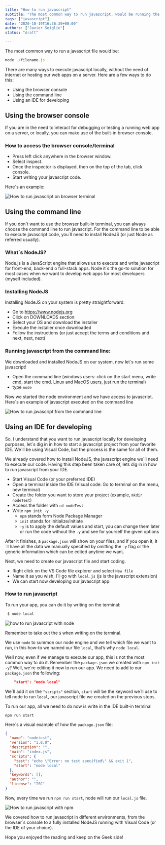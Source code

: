 ```yaml
---
title: "How to run javascript"
subtitle: "The most common way to run javascript, would be running the file from the terminal using: node filename.js"
tags: ["javascript"]
date: "2020-10-19T16:36:30+00:00"
authors: ["Javier Seiglie"]
status: "draft"

---
```


The most common way to run a javascript file would be:  

```javascript
node ./filename.js
```

There are many ways to execute javascript locally, without the need of internet or hosting our web apps on a server. Here are a few ways to do this:

- Using the browser console
- Using the command line
- Using an IDE for developing 

## Using the browser console

If you are in the need to interact for debugging or testing a running web app on a server, or locally, you can make use of the built-in browser console. 

### How to access the browser console/terminal

- Press left click anywhere in the browser window.
- Select inspect.
- Once the inspector is displayed, then on the top of the tab, click console.
- Start writing your javascript code.

Here´s an example:

![How to run javascript on browser terminal](https://github.com/breatheco-de/content/blob/master/src/assets/images/how_to_run_javascript_1.png?raw=true)

## Using the command line

If you don´t want to use the browser built-in terminal, you can always choose the command line to run javascript. For the command line to be able to execute javascript code, you´ll need to install NodeJS (or just Node as referred usually).

### What´s NodeJS?

Node.js is a JavaScript engine that allows us to execute and write javascript for front-end, back-end  o full-stack apps. Node it´s the go-to solution for most cases when we want to develop web apps for most developers (myself included).

### Installing NodeJS

Installing NodeJS on your system is pretty straightforward:
- Go to https://www.nodejs.org
- Click on DOWNLOADS section
- Select your OS and download the installer
- Execute the installer once downloaded
- Follow the instructions (or just accept the terms and conditions and next, next, next)

### Running javascript from the command line:

We downloaded and installed NodeJS on our system, now let´s run some javascript!

- Open the command line (windows users: click on the start menu, write cmd, start the cmd. Linux and MacOS users, just run the terminal)
- type `node`

Now we started the node environment and we have access to javascript. Here´s an example of javascript executed on the command line

![How to run javascript from the command line](https://github.com/breatheco-de/content/blob/master/src/content/how-to/../../assets/images/how_to_run_javascript_2.png?raw=true)

## Using an IDE for developing

So, I understand that you want to run javascript locally for developing purposes, let´s dig in in how to start a javascript project from your favorite IDE. We´ll be using Visual Code, but the process is the same for all of them.

We already covered how to install NodeJS, the javascript engine we´ll need to execute our code. Having this step been taken care of, lets dig in in how to run javascript from your IDE.

- Start Visual Code (or your preferred IDE)
- Open a terminal inside the IDE (Visual code: Go to terminal on the menu, new terminal)
- Create the folder you want to store your project (example, `mkdir nodeTest`)
- Access the folder with `cd nodeTest`
- Write `npm init -y` 
    -  `npm` stands form Node Package Manager
    - `init` stands for initialize/initiate
    - `-y` is to apply the default values and start, you can change them later or run the code without the `-y` and see for yourself the given options

After it finishes, a `package.json` will show on your files, and if you open it, it´ll have all the data we manually specified by omitting the `-y` flag or the generic information which can be edited anytime we want.

Next, we need to create our javascript file and start coding.
- Right click on the VS Code file explorer and select `New file`
- Name it as you wish, I´ll go with `local.js` (js is the javascript extension)
- We can start now developing our javascript app 

### How to run javascript

To run your app, you can do it by writing on the terminal:

```javascript
 $ node local
```

![how to run javascript with node](https://github.com/breatheco-de/content/blob/master/src/content/how-to/../../assets/images/how_to_run_javascript_3.png?raw=true)

Remember to take out the `$` when writing on the terminal.

We use `node` to summon our node engine and we tell which file we want to run, in this how-to we named our file `local`, that’s why `node local`. 

Well now, even if we manage to execute our app, this is not the most common way to do it. Remember the `package.json` we created with `npm init -y`? Well, we´re editing it now to run our app. We need to add to our `package.json` the following:

```json
    "start": "node local"
```

We´ll add it on the `"scripts"` section, `start` will be the keyword we´ll use to tell node to run `local`, our javascript file we created on the previous steps. 

To run our app, all we need to do now is write in the IDE built-in terminal 

`npm run start`

Here´s a visual example of how the `package.json` file:

```json
{
  "name": "nodetest",
  "version": "1.0.0",
  "description": "",
  "main": "index.js",
  "scripts": {
    "test": "echo \"Error: no test specified\" && exit 1",
    "start": "node local"
  },
  "keywords": [],
  "author": "",
  "license": "ISC"
}
```

Now, every time we run `npm run start`,  node will run our `local.js` file.

![How to run javascript with npm](https://github.com/breatheco-de/content/blob/master/src/content/how-to/../../assets/images/how_to_run_javascript_4.png?raw=true)


We covered how to run javascript in different environments, from the browser´s console to a fully installed NodeJS running with Visual Code (or the IDE of your choice). 

Hope you enjoyed the reading and keep on the Geek side!
